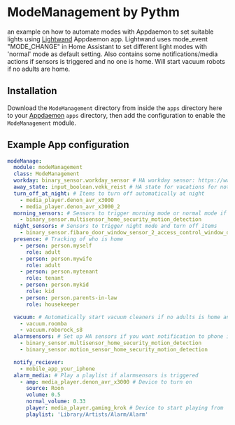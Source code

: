 # ModeManagement by Pythm
an example on how to automate modes with Appdaemon to set suitable lights using [Lightwand](https://github.com/Pythm/ad-Lightwand) Appdaemon app. Lightwand uses mode_event "MODE_CHANGE" in Home Assistant to set different light modes with 'normal' mode as default setting.
Also contains some notifications/media actions if sensors is triggered and no one is home.
Will start vacuum robots if no adults are home.

## Installation

Download the `ModeManagement` directory from inside the `apps` directory here to your [Appdaemon](https://appdaemon.readthedocs.io/en/latest/) `apps` directory, then add the configuration to enable the `ModeManagement` module.

## Example App configuration

```yaml
modeManage:
  module: modeManagement
  class: ModeManagement
  workday: binary_sensor.workday_sensor # HA workday sensor: https://www.home-assistant.io/integrations/workday/
  away_state: input_boolean.vekk_reist # HA state for vacations for not setting morning/normal/night mode when away
  turn_off_at_night: # Items to turn off automatically at night
    - media_player.denon_avr_x3000
    - media_player.denon_avr_x3000_2
  morning_sensors: # Sensors to trigger morning mode or normal mode if not workday
    - binary_sensor.multisensor_home_security_motion_detection
  night_sensors: # Sensors to trigger night mode and turn off items
    - binary_sensor.fibaro_door_window_sensor_2_access_control_window_door_is_open_4 # Bedroom window...
  presence: # Tracking of who is home
    - person: person.myself
      role: adult
    - person: person.mywife
      role: adult
    - person: person.mytenant
      role: tenant
    - person: person.mykid
      role: kid
    - person: person.parents-in-law
      role: housekeeper

  vacuum: # Automatically start vacuum cleaners if no adults is home and stop when adults return home
    - vacuum.roomba
    - vacuum.roborock_s8
  alarmsensors: # Set up HA sensors if you want notification to phone if triggered, and no one is home
    - binary_sensor.multisensor_home_security_motion_detection
    - binary_sensor.motion_sensor_home_security_motion_detection

  notify_reciever:
    - mobile_app_your_iphone
  alarm_media: # Play a playlist if alarmsensors is triggered
    - amp: media_player.denon_avr_x3000 # Device to turn on
      source: Roon
      volume: 0.5
      normal_volume: 0.33
      player: media_player.gaming_krok # Device to start playing from
      playlist: 'Library/Artists/Alarm/Alarm'
```
